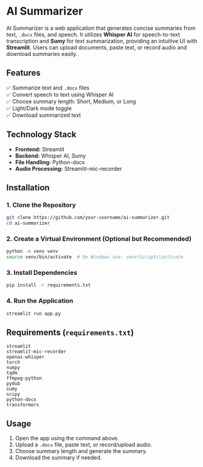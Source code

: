 # **AI Summarizer**  

AI Summarizer is a web application that generates concise summaries from text, `.docx` files, and speech. It utilizes **Whisper AI** for speech-to-text transcription and **Sumy** for text summarization, providing an intuitive UI with **Streamlit**. Users can upload documents, paste text, or record audio and download summaries easily.  

## **Features**  
✅ Summarize text and `.docx` files  
✅ Convert speech to text using Whisper AI  
✅ Choose summary length: Short, Medium, or Long  
✅ Light/Dark mode toggle  
✅ Download summarized text  

## **Technology Stack**  
- **Frontend:** Streamlit  
- **Backend:** Whisper AI, Sumy  
- **File Handling:** Python-docx  
- **Audio Processing:** Streamlit-mic-recorder  

## **Installation**  
### **1. Clone the Repository**  
```sh
git clone https://github.com/your-username/ai-summarizer.git
cd ai-summarizer
```
### **2. Create a Virtual Environment (Optional but Recommended)**  
```sh
python -m venv venv
source venv/bin/activate  # On Windows use: venv\Scripts\activate
```
### **3. Install Dependencies**  
```sh
pip install -r requirements.txt
```
### **4. Run the Application**  
```sh
streamlit run app.py
```

## **Requirements** (`requirements.txt`)  
```
streamlit
streamlit-mic-recorder
openai-whisper
torch
numpy
tqdm
ffmpeg-python
pydub  
sumy
scipy
python-docx
transformers
```

## **Usage**  
1. Open the app using the command above.  
2. Upload a `.docx` file, paste text, or record/upload audio.  
3. Choose summary length and generate the summary.  
4. Download the summary if needed.  
